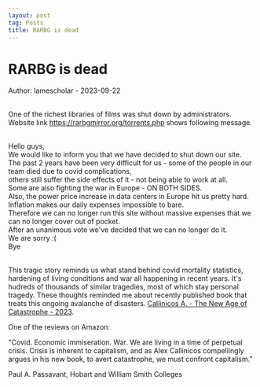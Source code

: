 ```yaml
---
layout: post
tag: Posts
title: RARBG is dead
---
```


# RARBG is dead

Author: lamescholar - 2023-09-22
<br><br>

One of the richest libraries of films was shut down by administrators. Website link <https://rarbgmirror.org/torrents.php> shows following message.
<br><br>

Hello guys,<br>
We would like to inform you that we have decided to shut down our site.<br>
The past 2 years have been very difficult for us - some of the people in our team died due to covid complications,<br>
others still suffer the side effects of it - not being able to work at all.<br>
Some are also fighting the war in Europe - ON BOTH SIDES.<br>
Also, the power price increase in data centers in Europe hit us pretty hard.<br>
Inflation makes our daily expenses impossible to bare.<br>
Therefore we can no longer run this site without massive expenses that we can no longer cover out of pocket.<br>
After an unanimous vote we've decided that we can no longer do it.<br>
We are sorry :(<br>
Bye
<br><br>

This tragic story reminds us what stand behind covid mortality statistics, hardening of living conditions and war all happening in recent years. It's hudreds of thousands of similar tragedies, most of which stay personal tragedy. These thoughts reminded me about recently published book that treats this ongoing avalanche of disasters. [Callinicos A. - The New Age of Catastrophe - 2023](https://disk.yandex.ru/i/YSw9q2h-q7dQag).

One of the reviews on Amazon:

"Covid. Economic immiseration. War. We are living in a time of perpetual crisis. Crisis is inherent to capitalism, and as Alex Callinicos compellingly argues in his new book, to avert catastrophe, we must confront capitalism."

Paul A. Passavant, Hobart and William Smith Colleges

